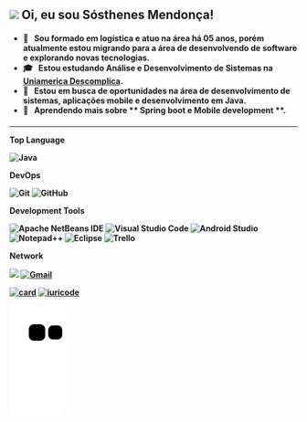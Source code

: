 <h2><img src="https://media.giphy.com/media/hvRJCLFzcasrR4ia7z/giphy.gif" width="25px"> Oi, eu sou Sósthenes Mendonça! </h2></img>

<h4>
  
- 🤔 &nbsp; Sou formado em logística e atuo na área há 05 anos, porém atualmente estou migrando para a área de desenvolvendo de software e explorando novas tecnologias.
- 🎓 &nbsp; Estou estudando Análise e Desenvolvimento de Sistemas na <a href="https://descomplica.com.br/faculdade/">Uniamerica Descomplica</a>.
- 💼 &nbsp; Estou em busca de oportunidades na área de desenvolvimento de sistemas, aplicações mobile e desenvolvimento em Java.
- 🌱 &nbsp; Aprendendo mais sobre ** Spring boot e Mobile development **.
  
<h4>

  ----

  **Top Language**
  
  ![Java](https://img.shields.io/badge/-Java-333333?style=flat&logo=Java&logoColor=007396)
  
  
**DevOps**

  ![Git](https://img.shields.io/badge/-Git-333333?style=flat&logo=git)
  ![GitHub](https://img.shields.io/badge/-GitHub-333333?style=flat&logo=github)

**Development Tools**
  
  ![`Apache NetBeans IDE`](https://img.shields.io/badge/-Apache%20NetBeans%20IDE-333333?style=flat&logo=Apache-NetBeans-IDE&logoColor=007ACC)
  ![Visual Studio Code](https://img.shields.io/badge/-Visual%20Studio%20Code-333333?style=flat&logo=visual-studio-code&logoColor=007ACC)
  ![Android Studio](https://img.shields.io/badge/-Android%20Studio-333333?style=flat&logo=Android-Studio&logoColor=007ACC)
  ![`Notepad++`](https://img.shields.io/badge/-Notepad++-333333?style=flat&logo=Notepad++&logoColor=007ACC)
  ![Eclipse](https://img.shields.io/badge/-Eclipse-333333?style=flat&logo=eclipse-ide&logoColor=2C2255)
  ![Trello](https://img.shields.io/badge/-Trello-333333?style=flat&logo=trello&logoColor=007ACC)
  
 
  
  


  **Network**
  
  <a href="https://www.linkedin.com/in/sósthenes-mendonça-a002b9119" target="_blank"><img src="https://img.shields.io/badge/-LinkedIn-%230077B5?style=for-the-badge&logo=linkedin&logoColor=white" target="_blank"></a>
  <a href="mailto:sosthenesms@gmail.com"> <img src="https://img.shields.io/badge/-Gmail-c14438?style=flat-square&logo=Gmail&logoColor=white" title="Send me an email" align="flat" alt="Gmail">
  


[![card](https://github-readme-stats.vercel.app/api?username=SosthenesMS&theme=tokyonight&show_icons=true)](https://github.com/iuricode/)  [![iuricode](https://github-readme-stats.vercel.app/api/top-langs/?username=SosthenesMS&hide=html&layout=compact&theme=tokyonight)](https://github.com/iuricode/)

  

  
![Snake animation](https://github.com/rafaballerini/rafaballerini/blob/output/github-contribution-grid-snake.svg)  
  
  
  
  
  
  
  <!--
  
   <a href="https://github.com/SosthenesMS/github-readme-stats">
  <img align="center" src="https://github-readme-stats.vercel.app/api/pin/?username=SosthenesMS&repo=SosthenesMS&theme=tokyonight" />
</a>
  
  
  
  
  
  
<!--  
  

|------|--------|


| <a href="https://github.com/SosthenesMS/github-readme-stats.vercel.app"><img align="center" src="https://github-readme-stats.vercel.app/api?username=SosthenesMS&show_icons=true&include_all_commits=true&theme=tokyonight&hide_border=true" alt="Anurag's github stats" /></a> | <a href="https://github.com/SosthenesMS/github-readme-stats"><img align="center" src="https://github-readme-stats.vercel.app/api/top-langs/?username=SosthenesMS&layout=compact&theme=tokyonight&hide_border=true" /></a> |
| ------------- | ------------- |







  ![Snake animation](https://github.com/rafaballerini/rafaballerini/blob/output/github-contribution-grid-snake.svg)
  
  
  


<h3 align="center">Trabalhando em:</h3>

<p align="center">
  <a href="https://github.com/SosthenesMS/SosthenesMS">
    <img
      align="center"
      height="120em"
      src="https://github-readme-stats.vercel.app/api/pin/?username=SosthenesMS&repo=SosthenesMS&theme=tokyonight">
    </img>
  </a>
</p>


-->

<!--
**SosthenesMS/SosthenesMS** is a ✨ _special_ ✨ repository because its `README.md` (this file) appears on your GitHub profile.

Here are some ideas to get you started:

- 🔭 I’m currently working on ...
- 🌱 I’m currently learning ...
- 👯 I’m looking to collaborate on ...
- 🤔 I’m looking for help with ...
- 💬 Ask me about ...
- 📫 How to reach me: ...
- 😄 Pronouns: ...
- ⚡ Fun fact: ...
-->

